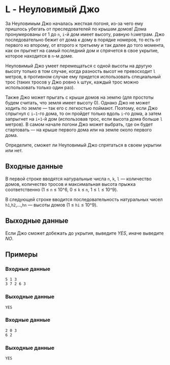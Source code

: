 # L - Неуловимый Джо
За Неуловимым Джо началась жесткая погоня, из-за чего ему пришлось убегать от преследователей по крышам домов!
Дома пронумерованы от 1 до `n`, `i`-й дом имеет высоту, равную `hi`метрам.
Джо последовательно бежит от дома к дому в порядке номеров, то есть от первого ко второму, от второго к третьему и так далее до того момента, как он прыгнет на самый последний дом и спрячется в свое укрытие, которое находится в `n`-м доме.

Неуловимый Джо умеет перемещаться с одной высоты на другую высоту только в том случае, когда разность высот не превосходит `l` метров, в противном случае ему придется использовать специальный трос (таких тросов у Джо ровно `k` штук, каждый трос можно использовать только один раз).

Также Джо может прыгать с крыши домов на землю (для простоты будем считать, что земля имеет высоту 0).
Однако Джо не может ходить по земле — так его с легкостью поймают.
Поэтому, если Джо спрыгнул с `i−1`-го дома, то он пройдет только вдоль `i`-го дома, а затем запрыгнет на `i+1`-й дом (использовав трос, если высота дома больше `l` метров).
В самом начале погони Джо может выбрать, где он будет стартовать — на крыше первого дома или на земле около первого дома.

Определите, сможет ли Неуловимый Джо спрятаться в своем укрытии или нет.

## Входные данные
В первой строке вводятся натуральные числа `n`, `k`, `l` — количество домов, количество тросов и максимальная высота прыжка соответственно (1 ≤ `n` ≤ 10^6, 0 ≤ `k` ≤ `n`, 1 ≤ `l` ≤ 10^9).

В следующей строке вводится последовательность натуральных чисел `h1`,`h2`,...,`hn` — высоты домов (1 ≤ `hi` ≤ 10^9).

## Выходные данные
Если Джо сможет добежать до укрытия, выведите *YES*, иначе выведите *NO*.

## Примеры
### Входные данные
```
5 1 3
3 7 2 6 3
```
### Выходные данные
```
YES
```
### Входные данные
```
2 0 3
6 2
```
### Выходные данные
```
YES
```